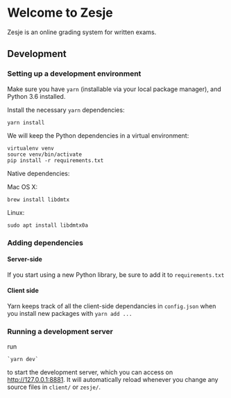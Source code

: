 # Welcome to Zesje

Zesje is an online grading system for written exams.

## Development

### Setting up a development environment
Make sure you have `yarn` (installable via your local package manager), and Python 3.6 installed.

Install the necessary `yarn` dependencies:

    yarn install

We will keep the Python dependencies in a virtual environment:

    virtualenv venv
    source venv/bin/activate
    pip install -r requirements.txt
    
Native dependencies:

Mac OS X:

    brew install libdmtx

Linux:

    sudo apt install libdmtx0a

### Adding dependencies

#### Server-side
If you start using a new Python library, be sure to add it to `requirements.txt`

#### Client side
Yarn keeps track of all the client-side dependancies in `config.json` when you install new packages with `yarn add ...`
    
### Running a development server
run

    `yarn dev`

to start the development server, which you can access on http://127.0.0.1:8881.
It will automatically reload whenever you change any source files in `client/`
or `zesje/`.
